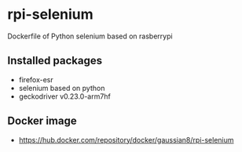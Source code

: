 # rpi-selenium
Dockerfile of Python selenium based on rasberrypi

## Installed packages
- firefox-esr
- selenium based on python
- geckodriver v0.23.0-arm7hf

## Docker image
- https://hub.docker.com/repository/docker/gaussian8/rpi-selenium